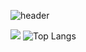 ![header](https://capsule-render.vercel.app/api?type=wave&color=auto&height=300&section=header&text=capsule%20render&fontSize=90)
 

 <img src="http://mazandi.herokuapp.com/api?handle={pyominmin}&theme=cold"/> ![Top Langs](https://github-readme-stats.vercel.app/api/top-langs/?username=pyominmin&layout=compact)

